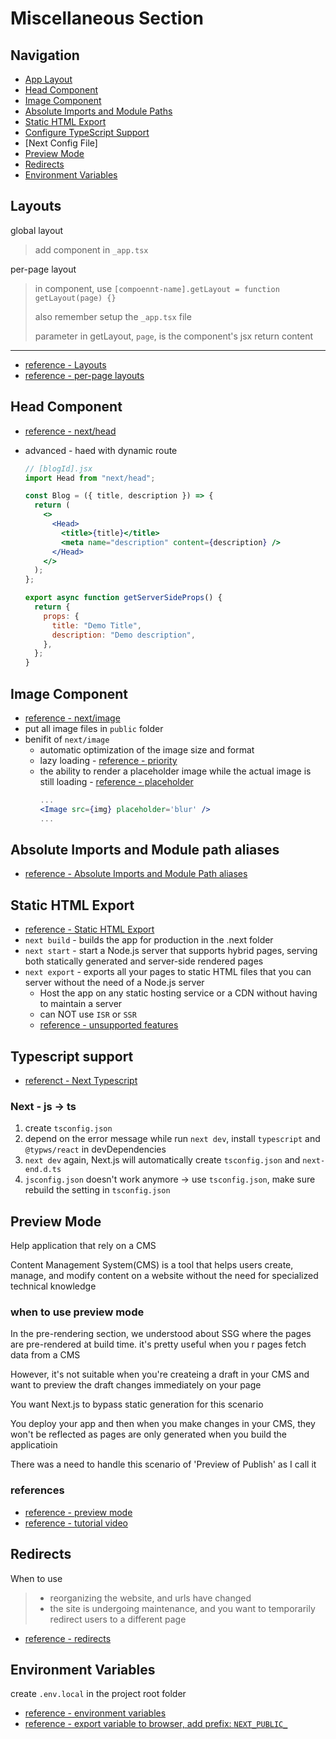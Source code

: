 # Miscellaneous Section

## Navigation

- [App Layout](#layouts)
- [Head Component](#head-component)
- [Image Component](#image-component)
- [Absolute Imports and Module Paths](#absolute-imports-and-module-path-aliases)
- [Static HTML Export](#static-html-export)
- [Configure TypeScript Support](#typescript-support)
- [Next Config File]
- [Preview Mode](#preview-mode)
- [Redirects](#redirects)
- [Environment Variables](#environment-variables)

## Layouts

global layout

> add component in `_app.tsx`

per-page layout

> in component, use `[compoennt-name].getLayout = function getLayout(page) {}`
>
> also remember setup the `_app.tsx` file
>
> parameter in getLayout, `page`, is the component's jsx return content

---

- [reference - Layouts](https://nextjs.org/docs/basic-features/layouts)
- [reference - per-page layouts](https://nextjs.org/docs/basic-features/layouts#per-page-layouts)

## Head Component

- [reference - next/head](https://nextjs.org/docs/api-reference/next/head)
- advanced - haed with dynamic route

  ```jsx
  // [blogId].jsx
  import Head from "next/head";

  const Blog = ({ title, description }) => {
    return (
      <>
        <Head>
          <title>{title}</title>
          <meta name="description" content={description} />
        </Head>
      </>
    );
  };

  export async function getServerSideProps() {
    return {
      props: {
        title: "Demo Title",
        description: "Demo description",
      },
    };
  }
  ```

## Image Component

- [reference - next/image](https://nextjs.org/docs/api-reference/next/image)
- put all image files in `public` folder
- benifit of `next/image`
  - automatic optimization of the image size and format
  - lazy loading - [reference - priority](https://nextjs.org/docs/api-reference/next/image#priority)
  - the ability to render a placeholder image while the actual image is still loading - [reference - placeholder](https://nextjs.org/docs/api-reference/next/image#placeholder)
    ```jsx
    ...
    <Image src={img} placeholder='blur' />
    ...
    ```

## Absolute Imports and Module path aliases

- [reference - Absolute Imports and Module Path aliases](https://nextjs.org/docs/advanced-features/module-path-aliases)

## Static HTML Export

- [reference - Static HTML Export](https://nextjs.org/docs/advanced-features/static-html-export)
- `next build` - builds the app for production in the .next folder
- `next start` - start a Node.js server that supports hybrid pages, serving both statically generated and server-side rendered pages
- `next export` - exports all your pages to static HTML files that you can server without the need of a Node.js server
  - Host the app on any static hosting service or a CDN without having to maintain a server
  - can NOT use `ISR` or `SSR`
  - [reference - unsupported features](https://nextjs.org/docs/advanced-features/static-html-export#unsupported-features)

## Typescript support

- [referenct - Next Typescript](https://nextjs.org/docs/basic-features/typescript)

### Next - js -> ts

1. create `tsconfig.json`
1. depend on the error message while run `next dev`, install `typescript` and `@typws/react` in devDependencies
1. `next dev` again, Next.js will automatically create `tsconfig.json` and `next-end.d.ts`
1. `jsconfig.json` doesn't work anymore -> use `tsconfig.json`, make sure rebuild the setting in `tsconfig.json`

## Preview Mode

Help application that rely on a CMS

Content Management System(CMS) is a tool that helps users create, manage, and modify content on a website without the need for specialized technical knowledge

### when to use preview mode

In the pre-rendering section, we understood about SSG where the pages are pre-rendered at build time. it's pretty useful when you r pages fetch data from a CMS

However, it's not suitable when you're createing a draft in your CMS and want to preview the draft changes immediately on your page

You want Next.js to bypass static generation for this scenario

You deploy your app and then when you make changes in your CMS, they won't be reflected as pages are only generated when you build the applicatioin

There was a need to handle this scenario of 'Preview of Publish' as I call it

### references

- [reference - preview mode](https://nextjs.org/docs/advanced-features/preview-mode)
- [reference - tutorial video](https://youtu.be/BYvH0G02uuI)

## Redirects

When to use

> - reorganizing the website, and urls have changed
> - the site is undergoing maintenance, and you want to temporarily redirect users to a different page

- [reference - redirects](https://nextjs.org/docs/api-reference/next.config.js/redirects)

## Environment Variables

create `.env.local` in the project root folder

- [reference - environment variables](https://nextjs.org/docs/basic-features/environment-variables)
- [reference - export variable to browser, add prefix: `NEXT_PUBLIC_`](https://nextjs.org/docs/basic-features/environment-variables#exposing-environment-variables-to-the-browser)
